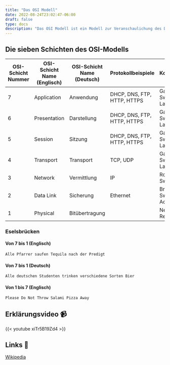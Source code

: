 ```yaml
---
title: "Das OSI Modell"
date: 2022-08-24T23:02:47-06:00
draft: false
type: docs
description: "Das OSI Modell ist ein Modell zur Veranschaulichung des Datenflusses in der Informationstechnologie."
---
```


## Die sieben Schichten des OSI-Modells

|OSI-Schicht Nummer|OSI-Schicht Name (Englisch)|OSI-Schicht Name (Deutsch)|Protokollbeispiele|Kopplungselemente|
|------------------|----------------|----------------|------------------|-----------------|
|7|Application|Anwendung|DHCP, DNS, FTP, HTTP, HTTPS|Gateway, Content-Switch, Proxy, Layer-4-7-Switch|
|6|Presentation|Darstellung|DHCP, DNS, FTP, HTTP, HTTPS|Gateway, Content-Switch, Proxy, Layer-4-7-Switch|
|5|Session|Sitzung|DHCP, DNS, FTP, HTTP, HTTPS|Gateway, Content-Switch, Proxy, Layer-4-7-Switch|
|4|Transport|Transport|TCP, UDP|Gateway, Content-Switch, Proxy, Layer-4-7-Switch|
|3|Network|Vermittlung|IP|Router, Layer-3-Switch|
|2|Data Link|Sicherung|Ethernet|Bridge, Layer-2-Switch, Wireless Access Point|
|1|Physical|Bitübertragung||Netzwerkkabel, Repeater, Hub|

### Eselsbrücken

#### Von 7 bis 1 (Englisch)

```
Alle Pfarrer saufen Tequila nach der Predigt
```

#### Von 7 bis 1 (Deutsch)
```
Alle deutschen Studenten trinken verschiedene Sorten Bier
```

#### Von 1 bis 7 (Englisch)

```
Please Do Not Throw Salami Pizza Away
```

## Erklärungsvideo 📹

{{< youtube xiTr5B19Zd4 >}}

## Links 🔗

[Wikipedia](https://de.wikipedia.org/wiki/OSI-Modell)  
